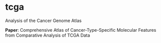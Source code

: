 # tcga
Analysis of the Cancer Genome Atlas

**Paper**: Comprehensive Atlas of Cancer-Type-Specific Molecular Features
 from Comparative Analysis of TCGA Data